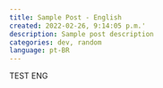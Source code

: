 ```yaml
---
title: Sample Post - English
created: 2022-02-26, 9:14:05 p.m.'
description: Sample post description
categories: dev, random
language: pt-BR
---
```


TEST ENG